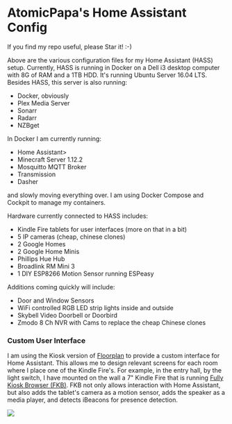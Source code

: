 <h1>AtomicPapa's Home Assistant Config</h1>

If you find my repo useful, please Star it!  :-)

Above are the various configuration files for my Home Assistant (HASS) setup.  Currently, HASS is running in Docker on a Dell i3 desktop computer with 8G of RAM and a 1TB HDD.  It's running Ubuntu Server 16.04 LTS.  Besides HASS, this server is also running:
<ul>
  <li>Docker, obviously</li>
  <li>Plex Media Server</li>
  <li>Sonarr</li>
  <li>Radarr</li>
  <li>NZBget</li> 
</ul>

In Docker I am currently running:
<ul>
  <li>Home Assistant></li>
  <li>Minecraft Server 1.12.2</li>
  <li>Mosquitto MQTT Broker</li>
  <li>Transmission</li>
  <li>Dasher</li>
</ul>
and slowly moving everything over.  I am using Docker Compose and Cockpit to manage my containers.

Hardware currently connected to HASS includes:

<ul>
  <li>Kindle Fire tablets for user interfaces (more on that in a bit)</li>
  <li>5 IP cameras (cheap, chinese clones)</li>
  <li>2 Google Homes</li>
  <li>2 Google Home Minis</li>
  <li>Phillips Hue Hub</li>
  <li>Broadlink RM Mini 3</li>
  <li>1 DIY ESP8266 Motion Sensor running ESPeasy</li>  
</ul>

Additions coming quickly will include:
<ul>
  <li>Door and Window Sensors</li>
  <li>WiFi controlled RGB LED strip lights inside and outside</li>
  <li>Skybell Video Doorbell or Doorbird</li>
  <li>Zmodo 8 Ch NVR with Cams to replace the cheap Chinese clones</li>

</ul>

<h3>Custom User Interface</h3>

I am using the Kiosk version of <a href="http://www.github.com/pkozul/ha-floorplan-kiosk">Floorplan</a> to provide a custom interface for Home Assistant.  This allows me to design relevant screens for each room where I place one of the Kindle Fire's.  For example, in the entry hall, by the light switch, I have mounted on the wall a 7" Kindle Fire that is running <a href="http://www.ozerov.de/fully-kiosk-browser/">Fully Kiosk Browser (FKB)</a>.  FKB not only allows interaction with Home Assistant, but also adds the tablet's camera as a motion sensor, adds the speaker as a media player, and detects iBeacons for presence detection.


<img src="https://community-home-assistant-assets.s3-us-west-2.amazonaws.com/optimized/3X/0/d/0de34d4040f0da55647f852de41e0bc1786f4647_1_690x402.jpg">
